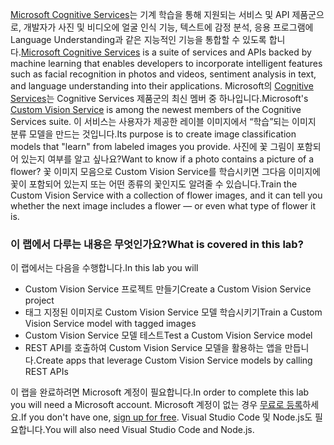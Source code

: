 <span data-ttu-id="a77f8-101">[Microsoft Cognitive Services](https://azure.microsoft.com/en-us/services/cognitive-services/ "Microsoft Cognitive Services")는 기계 학습을 통해 지원되는 서비스 및 API 제품군으로, 개발자가 사진 및 비디오에 얼굴 인식 기능, 텍스트에 감정 분석, 응용 프로그램에 Language Understanding과 같은 지능적인 기능을 통합할 수 있도록 합니다.</span><span class="sxs-lookup"><span data-stu-id="a77f8-101">[Microsoft Cognitive Services](https://azure.microsoft.com/en-us/services/cognitive-services/ "Microsoft Cognitive Services") is a suite of services and APIs backed by machine learning that enables developers to incorporate intelligent features such as facial recognition in photos and videos, sentiment analysis in text, and language understanding into their applications.</span></span> <span data-ttu-id="a77f8-102">Microsoft의 [Cognitive Services](https://azure.microsoft.com/en-us/services/cognitive-services/custom-vision-service/)는 Cognitive Services 제품군의 최신 멤버 중 하나입니다.</span><span class="sxs-lookup"><span data-stu-id="a77f8-102">Microsoft's [Custom Vision Service](https://azure.microsoft.com/en-us/services/cognitive-services/custom-vision-service/) is among the newest members of the Cognitive Services suite.</span></span> <span data-ttu-id="a77f8-103">이 서비스는 사용자가 제공한 레이블 이미지에서 “학습”되는 이미지 분류 모델을 만드는 것입니다.</span><span class="sxs-lookup"><span data-stu-id="a77f8-103">Its purpose is to create image classification models that "learn" from labeled images you provide.</span></span> <span data-ttu-id="a77f8-104">사진에 꽃 그림이 포함되어 있는지 여부를 알고 싶나요?</span><span class="sxs-lookup"><span data-stu-id="a77f8-104">Want to know if a photo contains a picture of a flower?</span></span> <span data-ttu-id="a77f8-105">꽃 이미지 모음으로 Custom Vision Service를 학습시키면 그다음 이미지에 꽃이 포함되어 있는지 또는 어떤 종류의 꽃인지도 알려줄 수 있습니다.</span><span class="sxs-lookup"><span data-stu-id="a77f8-105">Train the Custom Vision Service with a collection of flower images, and it can tell you whether the next image includes a flower — or even what type of flower it is.</span></span>

### <a name="what-is-covered-in-this-lab"></a><span data-ttu-id="a77f8-106">이 랩에서 다루는 내용은 무엇인가요?</span><span class="sxs-lookup"><span data-stu-id="a77f8-106">What is covered in this lab?</span></span>
<span data-ttu-id="a77f8-107">이 랩에서는 다음을 수행합니다.</span><span class="sxs-lookup"><span data-stu-id="a77f8-107">In this lab you will</span></span>
* <span data-ttu-id="a77f8-108">Custom Vision Service 프로젝트 만들기</span><span class="sxs-lookup"><span data-stu-id="a77f8-108">Create a Custom Vision Service project</span></span> 
* <span data-ttu-id="a77f8-109">태그 지정된 이미지로 Custom Vision Service 모델 학습시키기</span><span class="sxs-lookup"><span data-stu-id="a77f8-109">Train a Custom Vision Service model with tagged images</span></span>  
* <span data-ttu-id="a77f8-110">Custom Vision Service 모델 테스트</span><span class="sxs-lookup"><span data-stu-id="a77f8-110">Test a Custom Vision Service model</span></span> 
* <span data-ttu-id="a77f8-111">REST API를 호출하여 Custom Vision Service 모델을 활용하는 앱을 만듭니다.</span><span class="sxs-lookup"><span data-stu-id="a77f8-111">Create apps that leverage Custom Vision Service models by calling REST APIs</span></span>

<span data-ttu-id="a77f8-112">이 랩을 완료하려면 Microsoft 계정이 필요합니다.</span><span class="sxs-lookup"><span data-stu-id="a77f8-112">In order to complete this lab you will need a Microsoft account.</span></span> <span data-ttu-id="a77f8-113">Microsoft 계정이 없는 경우 [무료로 등록](https://account.microsoft.com/account)하세요.</span><span class="sxs-lookup"><span data-stu-id="a77f8-113">If you don't have one, [sign up for free](https://account.microsoft.com/account).</span></span> <span data-ttu-id="a77f8-114">Visual Studio Code 및 Node.js도 필요합니다.</span><span class="sxs-lookup"><span data-stu-id="a77f8-114">You will also need Visual Studio Code and Node.js.</span></span>